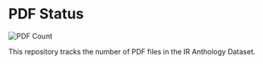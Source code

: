 # PDF Status

![PDF Count](https://img.shields.io/endpoint?url=https://raw.githubusercontent.com/Midhun-Kanadan/pdf_status/main/pdf_status.json)

This repository tracks the number of PDF files in the IR Anthology Dataset.
